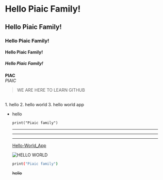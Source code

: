 # Hello Piaic Family!
## Hello Piaic Family!
### Hello Piaic Family!
#### Hello Piaic Family!
##### Hello Piaic Family!

**PIAC**
<br>
*PIAIC*
<br>
> WE ARE HERE TO LEARN GITHUB
<br>
1. hello
2. hello world
3. hello world app

- hello

	`print("Piaic family")`

    ---
    ---
    ---

    [Hello-World_App](https://github.com/GloProgPk/Hello-World-Application)

    ![HELLO WORLD](https://yt3.googleusercontent.com/vJq-3rXHv83mD6R3MbpysiQi-Iy4DKaibPWxaplKpMowtbcf3KQh4D35aTAiFh863QhV2yKY9CI=s160-c-k-c0x00ffffff-no-rj)

    ```Bash
    print("Piaic family")
    ```

    ~~hello~~
